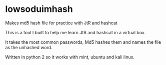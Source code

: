 # lowsoduimhash
Makes md5 hash file for practice with JtR and hashcat

This is a tool I built to help me learn JtR and hashcat in a virtual box. 

It takes the most common passwords, Md5 hashes them and names the file as the unhashed word.

Written in python 2 so it works with mint, ubuntu and kali linux.

